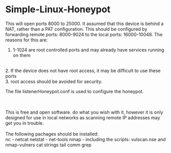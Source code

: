 # Simple-Linux-Honeypot

This will open ports 8000 to 25000. It assumed that this device is behind a NAT, rather than a PAT configuration. This should be configured by forwarding remote ports: 8000-9024 to the local ports: 16000-10048. The reasons for this are:
<br>
1. 1-1024 are root controlled ports and may already have services running on them
<br>
2. If the device does not have root access, it may be difficult to use these ports
<br>
3. root access should be avoided for security.

The file listenerHoneypot.conf is used to configure the honeypot.

<br><br>
This is free and open software. do what you wish with it, however it is only designed for use in local networks as scanning remote IP addresses may get you in trouble.
<br><br>
The following pachages should be installed:
<br>
nc - netcat
netstat - net-tools
nmap - including the scripts: vulscan.nse and nmap-vulners
cat
strings
tail
comm
grep
